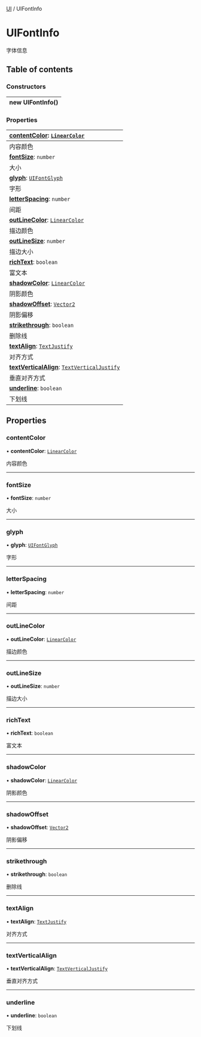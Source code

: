 [UI](../groups/Core.UI.md) / UIFontInfo

# UIFontInfo <Badge type="tip" text="Class" /> <Score text="UIFontInfo" />

<span class="content-big">

字体信息

</span>

## Table of contents

### Constructors <Score text="Constructors" /> 
| **new UIFontInfo**()  |
| :----- |

### Properties <Score text="Properties" /> 
| **[contentColor](mw.UIFontInfo.md#contentcolor)**: [`LinearColor`](mw.LinearColor.md)  |
| :-----|
| 内容颜色|
| **[fontSize](mw.UIFontInfo.md#fontsize)**: `number`  |
| 大小|
| **[glyph](mw.UIFontInfo.md#glyph)**: [`UIFontGlyph`](../enums/mw.UIFontGlyph.md)  |
| 字形|
| **[letterSpacing](mw.UIFontInfo.md#letterspacing)**: `number`  |
| 间距|
| **[outLineColor](mw.UIFontInfo.md#outlinecolor)**: [`LinearColor`](mw.LinearColor.md)  |
| 描边颜色|
| **[outLineSize](mw.UIFontInfo.md#outlinesize)**: `number`  |
| 描边大小|
| **[richText](mw.UIFontInfo.md#richtext)**: `boolean`  |
| 富文本|
| **[shadowColor](mw.UIFontInfo.md#shadowcolor)**: [`LinearColor`](mw.LinearColor.md)  |
| 阴影颜色|
| **[shadowOffset](mw.UIFontInfo.md#shadowoffset)**: [`Vector2`](mw.Vector2.md)  |
| 阴影偏移|
| **[strikethrough](mw.UIFontInfo.md#strikethrough)**: `boolean`  |
| 删除线|
| **[textAlign](mw.UIFontInfo.md#textalign)**: [`TextJustify`](../enums/mw.TextJustify.md)  |
| 对齐方式|
| **[textVerticalAlign](mw.UIFontInfo.md#textverticalalign)**: [`TextVerticalJustify`](../enums/mw.TextVerticalJustify.md)  |
| 垂直对齐方式|
| **[underline](mw.UIFontInfo.md#underline)**: `boolean`  |
| 下划线|

## Properties

### contentColor <Score text="contentColor" /> 

• **contentColor**: [`LinearColor`](mw.LinearColor.md)

内容颜色

___

### fontSize <Score text="fontSize" /> 

• **fontSize**: `number`

大小

___

### glyph <Score text="glyph" /> 

• **glyph**: [`UIFontGlyph`](../enums/mw.UIFontGlyph.md)

字形

___

### letterSpacing <Score text="letterSpacing" /> 

• **letterSpacing**: `number`

间距

___

### outLineColor <Score text="outLineColor" /> 

• **outLineColor**: [`LinearColor`](mw.LinearColor.md)

描边颜色

___

### outLineSize <Score text="outLineSize" /> 

• **outLineSize**: `number`

描边大小

___

### richText <Score text="richText" /> 

• **richText**: `boolean`

富文本

___

### shadowColor <Score text="shadowColor" /> 

• **shadowColor**: [`LinearColor`](mw.LinearColor.md)

阴影颜色

___

### shadowOffset <Score text="shadowOffset" /> 

• **shadowOffset**: [`Vector2`](mw.Vector2.md)

阴影偏移

___

### strikethrough <Score text="strikethrough" /> 

• **strikethrough**: `boolean`

删除线

___

### textAlign <Score text="textAlign" /> 

• **textAlign**: [`TextJustify`](../enums/mw.TextJustify.md)

对齐方式

___

### textVerticalAlign <Score text="textVerticalAlign" /> 

• **textVerticalAlign**: [`TextVerticalJustify`](../enums/mw.TextVerticalJustify.md)

垂直对齐方式

___

### underline <Score text="underline" /> 

• **underline**: `boolean`

下划线
